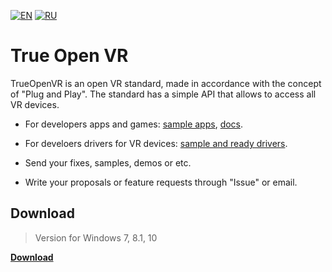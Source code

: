 [![EN](https://user-images.githubusercontent.com/9499881/27683803-659dc988-5cd8-11e7-9c05-0b747e917666.png)](https://github.com/TrueOpenVR/TrueOpenVR-Core/blob/master/README.md) [![RU](https://user-images.githubusercontent.com/9499881/27683795-5b0fbac6-5cd8-11e7-929c-057833e01fb1.png)](https://github.com/TrueOpenVR/TrueOpenVR-Core/blob/master/README.RU.md)
# True Open VR
TrueOpenVR is an open VR standard, made in accordance with the concept of "Plug and Play". The standard has a simple API that allows to access all VR devices.

- For developers apps and games: [sample apps](https://github.com/TrueOpenVR/TrueOpenVR-Samples), [docs](https://github.com/TrueOpenVR/TrueOpenVR-Core/tree/master/Library).

- For develoers drivers for VR devices: [sample and ready drivers](https://github.com/TrueOpenVR/TrueOpenVR-Drivers).

- Send your fixes, samples, demos or etc.

- Write your proposals or feature requests through "Issue" or email.

## Download
>Version for Windows 7, 8.1, 10

**[Download](https://github.com/TrueOpenVR/TrueOpenVR-Core/releases)**